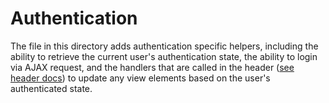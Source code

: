 # Authentication

The file in this directory adds authentication specific helpers, including the ability to retrieve the
current user's authentication state, the ability to login via AJAX request, and the handlers that are
called in the header ([see header docs](/blocks/header/README.md)) to update any view elements based
on the user's authenticated state.